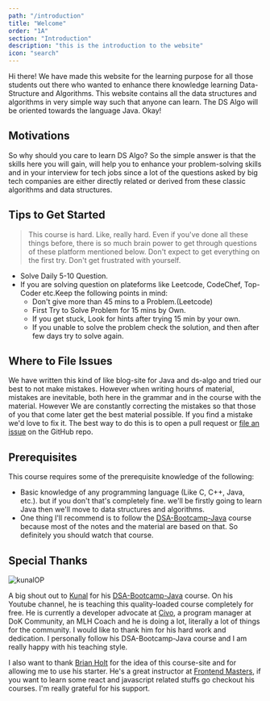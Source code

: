 ```yaml
---
path: "/introduction"
title: "Welcome"
order: "1A"
section: "Introduction"
description: "this is the introduction to the website"
icon: "search"
---
```


Hi there! We have made this website for the learning purpose for all those students out there who wanted to enhance there knowledge learning Data-Structure and Algorithms. This website contains all the data structures and algorithms in very simple way such that anyone can learn. The DS Algo will be oriented towards the language Java. Okay!

## Motivations

So why should you care to learn DS Algo?
So the simple answer is that the skills here you will gain, will help you to enhance your problem-solving skills and in your interview for tech jobs since a lot of the questions asked by big tech companies are either directly related or derived from these classic algorithms and data structures.

## Tips to Get Started

> This course is hard. Like, really hard. Even if you've done all these things before, there is so much brain power to get through questions of these platform mentioned below. Don't expect to get everything on the first try. Don't get frustrated with yourself.

- Solve Daily 5-10 Question.
- If you are solving question on plateforms like Leetcode, CodeChef, Top-Coder etc.Keep the following points in mind:
  - Don't give more than 45 mins to a Problem.(Leetcode)
  - First Try to Solve Problem for 15 mins by Own.
  - If you get stuck, Look for hints after trying 15 min by your own.
  - If you unable to solve the problem check the solution, and then after few days try to solve again.

## Where to File Issues

We have written this kind of like blog-site for Java and ds-algo and tried our best to not make mistakes. However when writing hours of material, mistakes are
inevitable, both here in the grammar and in the course with the material. However We are constantly correcting the
mistakes so that those of you that come later get the best material possible. If you find a mistake we'd love to fix
it. The best way to do this is to open a pull request or [file an issue](https://www.github.com/utkarsh1504/DSA-Java) on the GitHub
repo.

## Prerequisites

This course requires some of the prerequisite knowledge of the following:

- Basic knowledge of any programming language (Like C, C++, Java, etc.). but if you don't that's completely fine. we'll be firstly going to learn Java then we'll move to data structures and algorithms.
- One thing I'll recommend is to follow the [DSA-Bootcamp-Java](https://www.youtube.com/playlist?list=PL9gnSGHSqcnr_DxHsP7AW9ftq0AtAyYqJ) course because most of the notes and the material are based on that. So definitely you should watch that course.

## Special Thanks

![kunalOP](/images/kunalOP.jpg)

A big shout out to [Kunal](https://twitter.com/kunalstwt) for his [DSA-Bootcamp-Java](https://www.youtube.com/playlist?list=PL9gnSGHSqcnr_DxHsP7AW9ftq0AtAyYqJ) course. On his Youtube channel, he is teaching this quality-loaded course completely for free. He is currently a developer advocate at [Civo](http://civo.com/), a program manager at DoK Community, an MLH Coach and he is doing a lot, literally a lot of things for the community. I would like to thank him for his hard work and dedication. I personally follow his DSA-Bootcamp-Java course and I am really happy with his teaching style.

I also want to thank [Brian Holt](https://twitter.com/holtbt) for the idea of this course-site and for allowing me to use his starter. He's a great instructor at [Frontend Masters](https://frontendmasters.com/teachers/brian-holt/), if you want to learn some react and javascript related stuffs go checkout his courses. I'm really grateful for his support.
